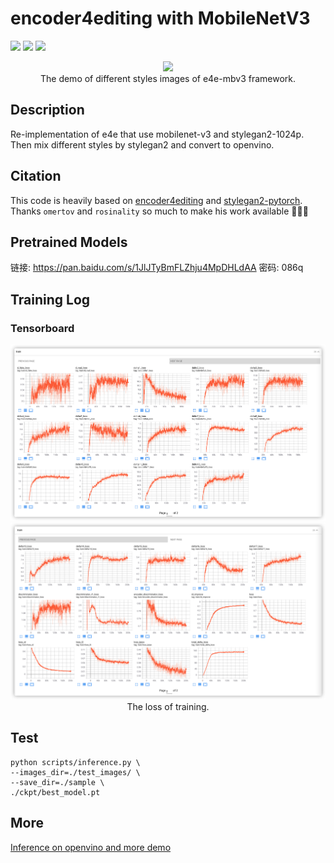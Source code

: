 # encoder4editing with MobileNetV3
  <img src="https://img.shields.io/badge/python3-pytorch-orange"></a>
  <a href="https://opensource.org/licenses/MIT"><img src="https://img.shields.io/badge/License-MIT-yellow.svg"></a>
  <a href="https://github.com/omertov/encoder4editing"><img src="https://img.shields.io/badge/reference-e4e-yellowgreen"></a>


<p align="center">
<img src="sample/e4e_mobile_1024p.png" width="800px"/>
<br>
The demo of different styles images of e4e-mbv3 framework.</p>

## Description  

Re-implementation of e4e that use mobilenet-v3 and stylegan2-1024p. Then mix different styles by stylegan2 and convert to openvino.

## Citation

This code is heavily based on [encoder4editing](https://github.com/omertov/encoder4editing) and [stylegan2-pytorch](https://github.com/rosinality/stylegan2-pytorch). Thanks `omertov` and `rosinality` so much to make his work available 🙏🙏🙏 

## Pretrained Models

链接: https://pan.baidu.com/s/1JlJTyBmFLZhju4MpDHLdAA  密码: 086q

## Training Log
### Tensorboard

<p align="center">
<img src="sample/train_log1.png" width="800px"/>
<img src="sample/train_log2.png" width="800px"/>
<br>
The loss of training.</p>

## Test
``` 
python scripts/inference.py \
--images_dir=./test_images/ \
--save_dir=./sample \
./ckpt/best_model.pt
```

## More
[Inference on openvino and more demo]()



